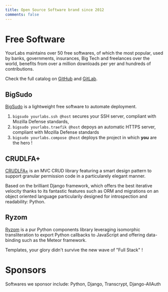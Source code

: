 ```yaml
---
title: Open Source Software brand since 2012
comments: false
---
```


# Free Software

YourLabs maintains over 50 free softwares, of which the most popular, used by
banks, governments, insurances, Big Tech and freelances over the world,
benefits from over a million downloads per yer and hundreds of contributions.

Check the full catalog on [GitHub](https://github.com/yourlabs) and
[GitLab](https://yourlabs.io/oss).

## BigSudo

[BigSudo](https://yourlabs.io/oss/bigsudo) is a lightweight free software to
automate deployment.

1. `bigsudo yourlabs.ssh @host` secures your SSH server, compliant with Mozilla
Defense standards,
2. `bigsudo yourlabs.traefik @host` depoys an automatic HTTPS server, compliant
with Mozilla Defense standards
3. `bigsudo yourlabs.compose @host` deploys the project in which **you** are 
the hero !

## CRUDLFA+

[CRUDLFA+](https://yourlabs.io/oss/crudlfap) is an MVC CRUD library featuring
a smart design pattern to support granular permission code in a particularely
elegant manner.

Based on the brilliant Django framework, which offers the best iterative
velocity thanks to its fantastic features such as ORM and migrations on an
object oriented language particularily designed for introspection and
readability: Python.

## Ryzom

[Ryzom](https://yourlabs.io/oss/ryzom) is a pur Python components library
leveraging isomorphic transliteration to export Python callbacks to JavaScript
and offering data-binding such as the Meteor framework.

Templates, your glory didn't survive the new wave of "Full Stack" !

# Sponsors

Softwares we sponsor include: Python, Django, Transcrypt, Django-AllAuth

